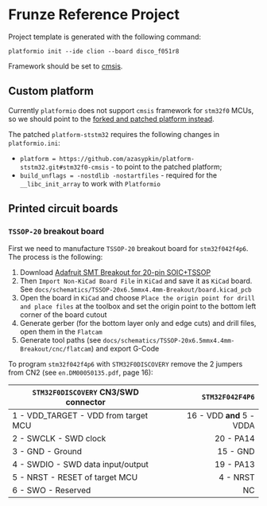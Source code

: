 # Frunze Reference Project

Project template is generated with the following command:

```
platformio init --ide clion --board disco_f051r8
```

Framework should be set to [cmsis](http://docs.platformio.org/en/latest/frameworks/cmsis.html).

## Custom platform

Currently `platformio` does not support `cmsis` framework for `stm32f0` MCUs, so we should point to
the [forked and patched platform instead](https://github.com/azasypkin/platform-ststm32/releases/tag/v4.1.1).

The patched `platform-ststm32` requires the following changes in `platformio.ini`:

* `platform = https://github.com/azasypkin/platform-ststm32.git#stm32f0-cmsis` - to point to the patched platform;
* `build_unflags = -nostdlib -nostartfiles` - required for the `__libc_init_array` to work with `Platformio`


## Printed circuit boards

### `TSSOP-20` breakout board

First we need to manufacture `TSSOP-20` breakout board for `stm32f042f4p6`. The process is the following:

1. Download [Adafruit SMT Breakout for 20-pin SOIC+TSSOP](https://github.com/adafruit/Adafruit-SMT-Breakout-PCBs/blob/master/20-pin%20SOIC%2BTSSOP.brd)
2. Then `Import Non-KiCad Board File` in `KiCad` and save it as `KiCad` board. See `docs/schematics/TSSOP-20x6.5mmx4.4mm-Breakout/board.kicad_pcb`
3. Open the board in `KiCad` and choose `Place the origin point for drill and place files` at the toolbox and set the origin 
point to the bottom left corner of the board cutout
4. Generate gerber (for the bottom layer only and edge cuts) and drill files, open them in the `Flatcam`
5. Generate tool paths (see `docs/schematics/TSSOP-20x6.5mmx4.4mm-Breakout/cnc/flatcam`) and export G-Code

To program `stm32f042f4p6` with `STM32F0DISCOVERY` remove the 2 jumpers from CN2 (see `en.DM00050135.pdf`, page 16):

| `STM32F0DISCOVERY` CN3/SWD connector | `STM32F042F4P6`           |
| ------------------------------------ | -------------------------:|
| 1 - VDD_TARGET - VDD from target MCU | 16 - VDD __and__ 5 - VDDA |
| 2 - SWCLK - SWD clock                | 20 - PA14                 |
| 3 - GND - Ground                     | 15 - GND                  |
| 4 - SWDIO - SWD data input/output    | 19 - PA13                 |
| 5 - NRST - RESET of target MCU       | 4 - NRST                  |
| 6 - SWO - Reserved                   | NC                        |


